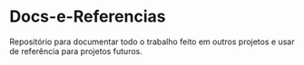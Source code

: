 # Docs-e-Referencias

Repositório para documentar todo o trabalho feito em outros projetos e usar de referência para projetos futuros.
